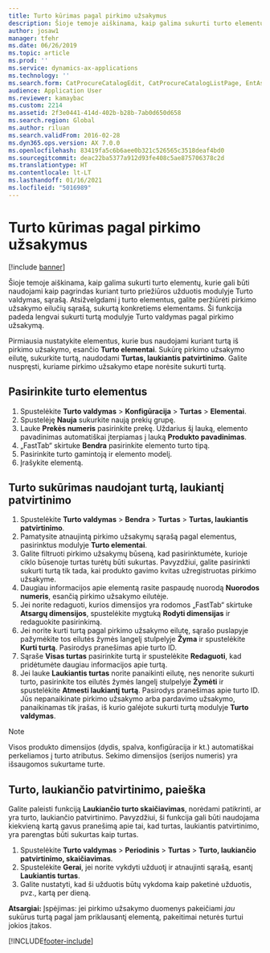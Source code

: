 ```yaml
---
title: Turto kūrimas pagal pirkimo užsakymus
description: Šioje temoje aiškinama, kaip galima sukurti turto elementų, kurie gali būti naudojami kaip pagrindas kuriant turto priežiūros užduotis modulyje Turto valdymas, sąrašą.
author: josaw1
manager: tfehr
ms.date: 06/26/2019
ms.topic: article
ms.prod: ''
ms.service: dynamics-ax-applications
ms.technology: ''
ms.search.form: CatProcureCatalogEdit, CatProcureCatalogListPage, EntAssetObjectItem, EntAssetPendingAssets
audience: Application User
ms.reviewer: kamaybac
ms.custom: 2214
ms.assetid: 2f3e0441-414d-402b-b28b-7ab0d650d658
ms.search.region: Global
ms.author: riluan
ms.search.validFrom: 2016-02-28
ms.dyn365.ops.version: AX 7.0.0
ms.openlocfilehash: 83419fa5c6b6aee0b321c526565c3518deaf4bd0
ms.sourcegitcommit: deac22ba5377a912d93fe408c5ae875706378c2d
ms.translationtype: HT
ms.contentlocale: lt-LT
ms.lasthandoff: 01/16/2021
ms.locfileid: "5016989"
---
```

# <a name="create-assets-based-on-purchase-orders"></a>Turto kūrimas pagal pirkimo užsakymus

[!include [banner](../../includes/banner.md)]

 

Šioje temoje aiškinama, kaip galima sukurti turto elementų, kurie gali būti naudojami kaip pagrindas kuriant turto priežiūros užduotis modulyje Turto valdymas, sąrašą. Atsižvelgdami į turto elementus, galite peržiūrėti pirkimo užsakymo eilučių sąrašą, sukurtą konkretiems elementams. Ši funkcija padeda lengvai sukurti turtą modulyje Turto valdymas pagal pirkimo užsakymą.

Pirmiausia nustatykite elementus, kurie bus naudojami kuriant turtą iš pirkimo užsakymo, esančio **Turto elementai**. Sukūrę pirkimo užsakymo eilutę, sukurkite turtą, naudodami **Turtas, laukiantis patvirtinimo**. Galite nuspręsti, kuriame pirkimo užsakymo etape norėsite sukurti turtą.


## <a name="select-asset-items"></a>Pasirinkite turto elementus

1. Spustelėkite **Turto valdymas** > **Konfigūracija** > **Turtas** > **Elementai**.
2. Spustelėję **Nauja** sukurkite naują prekių grupę.
3. Lauke **Prekės numeris** pasirinkite prekę. Uždarius šį lauką, elemento pavadinimas automatiškai įterpiamas į lauką **Produkto pavadinimas**.
4. „FastTab“ skirtuke **Bendra** pasirinkite elemento turto tipą.
5. Pasirinkite turto gamintoją ir elemento modelį.
6. Įrašykite elementą.


## <a name="create-assets-from-pending-assets"></a>Turto sukūrimas naudojant turtą, laukiantį patvirtinimo

1. Spustelėkite **Turto valdymas** > **Bendra** > **Turtas** > **Turtas, laukiantis patvirtinimo**.
2. Pamatysite atnaujintą pirkimo užsakymų sąrašą pagal elementus, pasirinktus modulyje **Turto elementai**.
3. Galite filtruoti pirkimo užsakymų būseną, kad pasirinktumėte, kurioje ciklo būsenoje turtas turėtų būti sukurtas. Pavyzdžiui, galite pasirinkti sukurti turtą tik tada, kai produkto gavimo kvitas užregistruotas pirkimo užsakyme.
4. Daugiau informacijos apie elementą rasite paspaudę nuorodą **Nuorodos numeris**, esančią pirkimo užsakymo eilutėje.
5. Jei norite redaguoti, kurios dimensijos yra rodomos „FastTab“ skirtuke **Atsargų dimensijos**, spustelėkite mygtuką **Rodyti dimensijas** ir redaguokite pasirinkimą.
6. Jei norite kurti turtą pagal pirkimo užsakymo eilutę, sąrašo puslapyje pažymėkite tos eilutės žymės langelį stulpelyje **Žyma** ir spustelėkite **Kurti turtą**. Pasirodys pranešimas apie turto ID.
7. Sąraše **Visas turtas** pasirinkite turtą ir spustelėkite **Redaguoti**, kad pridėtumėte daugiau informacijos apie turtą.
8. Jei lauke **Laukiantis turtas** norite panaikinti eilutę, nes nenorite sukurti turto, pasirinkite tos eilutės žymės langelį stulpelyje **Žymėti** ir spustelėkite **Atmesti laukiantį turtą**. Pasirodys pranešimas apie turto ID. Jūs nepanaikinate pirkimo užsakymo arba pardavimo užsakymo, panaikinamas tik įrašas, iš kurio galėjote sukurti turtą modulyje **Turto valdymas**.

>[!NOTE]
>Visos produkto dimensijos (dydis, spalva, konfigūracija ir kt.) automatiškai perkeliamos į turto atributus. Sekimo dimensijos (serijos numeris) yra išsaugomos sukurtame turte.


## <a name="find-pending-assets"></a>Turto, laukiančio patvirtinimo, paieška

Galite paleisti funkciją **Laukiančio turto skaičiavimas**, norėdami patikrinti, ar yra turto, laukiančio patvirtinimo. Pavyzdžiui, ši funkcija gali būti naudojama kiekvieną kartą gavus pranešimą apie tai, kad turtas, laukiantis patvirtinimo, yra parengtas būti sukurtas kaip turtas.

1. Spustelėkite **Turto valdymas** > **Periodinis** > **Turtas** > **Turto, laukiančio patvirtinimo, skaičiavimas**.
2. Spustelėkite **Gerai**, jei norite vykdyti užduotį ir atnaujinti sąrašą, esantį **Laukiantis turtas**.
3. Galite nustatyti, kad ši užduotis būtų vykdoma kaip paketinė užduotis, pvz., kartą per dieną.

**Atsargiai:** Įspėjimas: jei pirkimo užsakymo duomenys pakeičiami *jau* sukūrus turtą pagal jam priklausantį elementą, pakeitimai neturės turtui jokios įtakos.


[!INCLUDE[footer-include](../../../includes/footer-banner.md)]